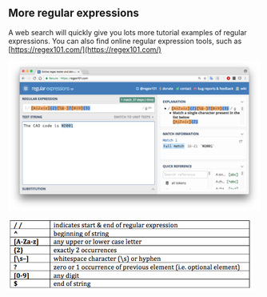 ## More regular expressions

A web search will quickly give you lots more tutorial examples of regular expressions. You can also find online regular expression tools, such as [https://regex101.com/](https://regex101.com/)

![Validating a CAO code](img/cao.png)

![Key](img/key.png)